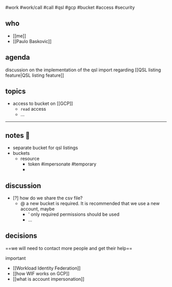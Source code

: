 
#work #work/call #call #qsl #gcp #bucket #access #security

## who

- [[me]]
- [[Paulo Baskovic]]

## agenda

discussion on the implementation of the qsl import regarding [[QSL listing feature|QSL listing feature]]

## topics
- access to bucket on [[GCP]]
	- `read` access
	- ...

---
## notes 📔
- separate bucket for qsl listings
- buckets
	- resource
		- token #impersonate #temporary
		- 

## discussion
- [?] how do we share the csv file?
	- @ a new bucket is required. It is recommended that we use a new account, maybe
		- ' only required permissions should be used 
		- ...

## decisions

==we will need to contact more people and get their help==

 important
- [[Workload Identity Federation]]
- [[how WIF works on GCP]]
- [[what is account impersonation]] 
